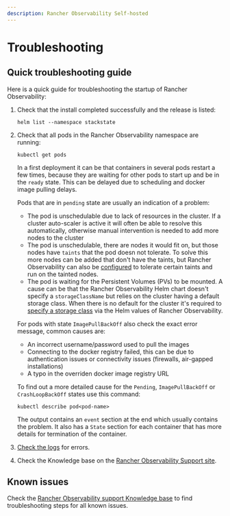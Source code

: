 ```yaml
---
description: Rancher Observability Self-hosted
---
```


# Troubleshooting

## Quick troubleshooting guide

Here is a quick guide for troubleshooting the startup of Rancher Observability:

1. Check that the install completed successfully and the release is listed:

   ```text
   helm list --namespace stackstate
   ```

2. Check that all pods in the Rancher Observability namespace are running:

   ```text
   kubectl get pods
   ```
   
   In a first deployment it can be that containers in several pods restart a few times, because they are waiting for other pods to start up and be in the `ready` state. This can be delayed due to scheduling and docker image pulling delays.

   Pods that are in `pending` state are usually an indication of a problem:
   * The pod is unschedulable due to lack of resources in the cluster. If a cluster auto-scaler is active it will often be able to resolve this automatically, otherwise manual intervention is needed to add more nodes to the cluster
   * The pod is unschedulable, there are nodes it would fit on, but those nodes have `taints` that the pod doesn not tolerate. To solve this more nodes can be added that don't have the taints, but Rancher Observability can also be [configured](kubernetes_openshift/customize_config.md#override-default-configuration) to tolerate certain taints and run on the tainted nodes.
   * The pod is waiting for the Persistent Volumes (PVs) to be mounted. A cause can be that the Rancher Observability Helm chart doesn't specify a `storageClassName` but relies on the cluster having a default storage class. When there is no default for the cluster it's required to [specify a storage class](./kubernetes_openshift/storage.md) via the Helm values of Rancher Observability.

   For pods with state `ImagePullBackOff` also check the exact error message, common causes are:
   * An incorrect username/password used to pull the images
   * Connecting to the docker registry failed, this can be due to authentication issues or connectivity issues (firewalls, air-gapped installations)
   * A typo in the overriden docker image registry URL

   To find out a more detailed cause for the `Pending`, `ImagePullBackOff` or `CrashLoopBackOff` states use this command:
   
   ```text
   kubectl describe pod<pod-name>
   ```
   
   The output contains an `event` section at the end which usually contains the problem. It also has a `State` section for each container that has more details for termination of the container.

3. [Check the logs](/configure/logging/kubernetes-logs.md) for errors.
4. Check the Knowledge base on the [Rancher Observability Support site](https://support.stackstate.com/).

## Known issues

Check the [Rancher Observability support Knowledge base](https://support.stackstate.com/hc/en-us/sections/360004684540-Known-issues) to find troubleshooting steps for all known issues.


